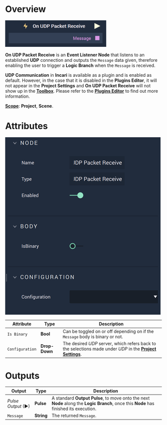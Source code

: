 # Overview

![The On UDP Packet Receive Node.](../../../../.gitbook/assets/onudppacketreceive.png)

**On UDP Packet Receive** is an **Event Listener Node** that listens to an established **UDP** connection and outputs the `Message` data given, therefore enabling the user to trigger a **Logic Branch** when the `Message` is received.

**UDP Communication** in **Incari** is available as a plugin and is enabled as default. However, in the case that it is disabled in the **Plugins Editor**, it will not appear in the **Project Settings** and **On UDP Packet Receive** will not show up in the [**Toolbox**](../../../overview.md). Please refer to the [**Plugins Editor**](../../../../modules/plugins/README.md) to find out more information.

[**Scope**](../../../overview.md#scopes): **Project**, **Scene**.

# Attributes

![The On UDP Packet Receive Node Attributes.](../../../../.gitbook/assets/onudppacketreceiveatts.png)

|Attribute|Type|Description|
|---|---|---|
|`Is Binary`|**Bool**|Can be toggled on or off depending on if the `Message` body is binary or not.|
|`Configuration`|**Drop-Down**|The desired _UDP_ server, which refers back to the selections made under *UDP* in the [**Project Settings**](../../../../modules/project-settings/udp-connection.md).| 



# Outputs

|Output|Type|Description|
|---|---|---|
|*Pulse Output* (►)|**Pulse**|A standard **Output Pulse**, to move onto the next **Node** along the **Logic Branch**, once this **Node** has finished its execution.|
|`Message`|**String**|The returned `Message`.|

